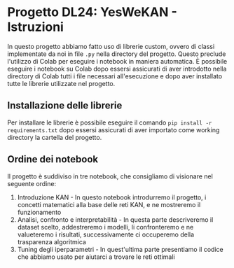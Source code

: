 # Progetto DL24: YesWeKAN - Istruzioni

In questo progetto abbiamo fatto uso di librerie custom, ovvero di classi implementate da noi in file `.py` nella directory del progetto. Questo preclude l'utilizzo di Colab per eseguire i notebook in maniera automatica. È possibile eseguire i notebook su Colab dopo essersi assicurati di aver introdotto nella directory di Colab tutti i file necessari all'esecuzione e dopo aver installato tutte le librerie utilizzate nel progetto.

## Installazione delle librerie

Per installare le librerie è possibile eseguire il comando `pip install -r requirements.txt` dopo essersi assicurati di aver importato come working directory la cartella del progetto.

## Ordine dei notebook

Il progetto è suddiviso in tre notebook, che consigliamo di visionare nel seguente ordine:
1) Introduzione KAN - In questo notebook introdurremo il progetto, i concetti matematici alla base delle reti KAN, e ne mostreremo il funzionamento
2) Analisi, confronto e interpretabilità - In questa parte descriveremo il dataset scelto, addestreremo i modelli, li confronteremo e ne valueteremo i risultati, successivamente ci occuperemo della trasparenza algoritmica
3) Tuning degli iperparametri - In quest'ultima parte presentiamo il codice che abbiamo usato per aiutarci a trovare le reti ottimali
